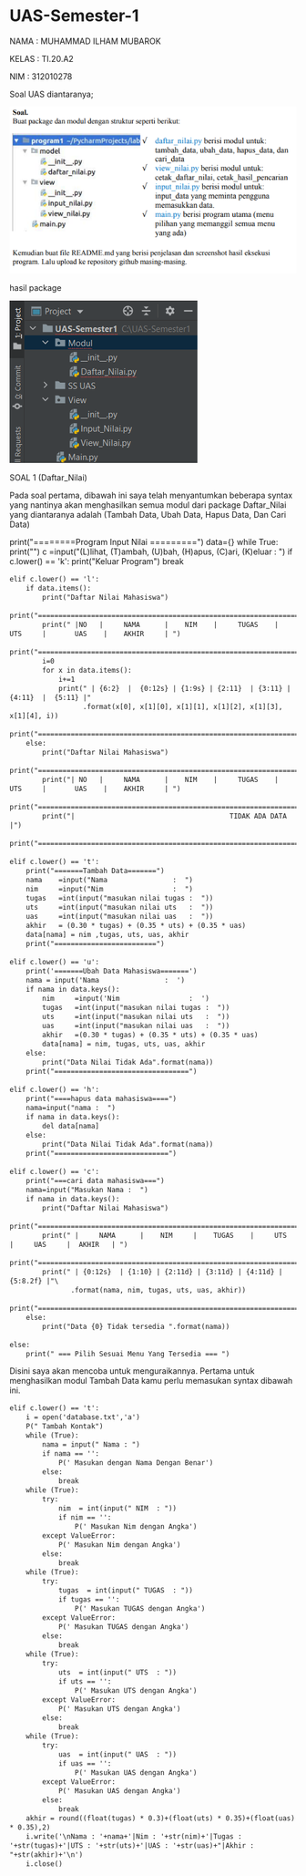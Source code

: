 # UAS-Semester-1

NAMA  : MUHAMMAD ILHAM MUBAROK

KELAS : TI.20.A2

NIM   : 312010278

Soal UAS diantaranya;

![screen 1](/gambar/screen1.png)

hasil package

 ![screen 2](/gambar/screen2.png)


SOAL 1 (Daftar_Nilai)

Pada soal pertama, dibawah ini saya telah menyantumkan beberapa syntax yang nantinya akan menghasilkan semua
modul dari package Daftar_Nilai yang diantaranya adalah (Tambah Data, Ubah Data, Hapus Data, Dan Cari Data)


print("========Program Input Nilai =========")
data={}
while True:
    print("")
    c =input("(L)lihat, (T)ambah, (U)bah, (H)apus, (C)ari, (K)eluar : ")
    if c.lower() == 'k':
        print("Keluar Program")
        break

    elif c.lower() == 'l':
        if data.items():
            print("Daftar Nilai Mahasiswa")
            print("================================================================================================")
            print(" |NO   |     NAMA      |    NIM    |     TUGAS    |     UTS     |       UAS    |    AKHIR     | ")
            print("================================================================================================")
            i=0
            for x in data.items():
                i+=1
                print(" | {6:2}  |  {0:12s} | {1:9s} | {2:11}  | {3:11} | {4:11}  |  {5:11} |"
                      .format(x[0], x[1][0], x[1][1], x[1][2], x[1][3], x[1][4], i))
                print("================================================================================================")
        else:
            print("Daftar Nilai Mahasiswa")
            print("================================================================================================")
            print("| NO   |     NAMA      |    NIM    |     TUGAS    |     UTS     |       UAS    |    AKHIR     | ")
            print("================================================================================================")
            print("|                                      TIDAK ADA DATA                                         |")
            print("================================================================================================")

    elif c.lower() == 't':
        print("=======Tambah Data=======")
        nama    =input("Nama                :  ")
        nim     =input("Nim                 :  ")
        tugas   =int(input("masukan nilai tugas :  "))
        uts     =int(input("masukan nilai uts   :  "))
        uas     =int(input("masukan nilai uas   :  "))
        akhir   = (0.30 * tugas) + (0.35 * uts) + (0.35 * uas)
        data[nama] = nim ,tugas, uts, uas, akhir
        print("=========================")

    elif c.lower() == 'u':
        print('=======Ubah Data Mahasiswa=======')
        nama = input('Nama                :  ')
        if nama in data.keys():
            nim     =input('Nim                 :  ')
            tugas   =int(input("masukan nilai tugas :  "))
            uts     =int(input("masukan nilai uts   :  "))
            uas     =int(input("masukan nilai uas   :  "))
            akhir   =(0.30 * tugas) + (0.35 * uts) + (0.35 * uas)
            data[nama] = nim, tugas, uts, uas, akhir
        else:
            print("Data Nilai Tidak Ada".format(nama))
        print("=================================")

    elif c.lower() == 'h':
        print("====hapus data mahasiswa====")
        nama=input("nama :  ")
        if nama in data.keys():
            del data[nama]
        else:
            print("Data Nilai Tidak Ada".format(nama))
        print("============================")

    elif c.lower() == 'c':
        print("===cari data mahasiswa===")
        nama=input("Masukan Nama :  ")
        if nama in data.keys():
            print("Daftar Nilai Mahasiswa")
            print("======================================================================================")
            print(" |     NAMA      |    NIM     |    TUGAS    |     UTS     |     UAS     |  AKHIR   | ")
            print("======================================================================================")
            print(" | {0:12s}  | {1:10} | {2:11d} | {3:11d} | {4:11d} | {5:8.2f} |"\
                   .format(nama, nim, tugas, uts, uas, akhir))
            print("======================================================================================")
        else:
            print("Data {0} Tidak tersedia ".format(nama))

    else:
        print(" === Pilih Sesuai Menu Yang Tersedia === ")
		


Disini saya akan mencoba untuk menguraikannya. Pertama untuk menghasilkan modul Tambah Data kamu perlu
memasukan syntax dibawah ini.


    elif c.lower() == 't':
        i = open('database.txt','a')
        P(" Tambah Kontak")
        while (True):
            nama = input(" Nama : ")
            if nama == '':
                P(' Masukan dengan Nama Dengan Benar')
            else:
                break
        while (True):
            try:
                nim  = int(input(" NIM  : "))
                if nim == '':
                    P(' Masukan Nim dengan Angka')
            except ValueError:
                P(' Masukan Nim dengan Angka')
            else:
                break
        while (True):
            try:
                tugas  = int(input(" TUGAS  : "))
                if tugas == '':
                    P(' Masukan TUGAS dengan Angka')
            except ValueError:
                P(' Masukan TUGAS dengan Angka')
            else:
                break
        while (True):
            try:
                uts  = int(input(" UTS  : "))
                if uts == '':
                    P(' Masukan UTS dengan Angka')
            except ValueError:
                P(' Masukan UTS dengan Angka')
            else:
                break
        while (True):
            try:
                uas  = int(input(" UAS  : "))
                if uas == '':
                    P(' Masukan UAS dengan Angka')
            except ValueError:
                P(' Masukan UAS dengan Angka')
            else:
                break
        akhir = round((float(tugas) * 0.3)+(float(uts) * 0.35)+(float(uas) * 0.35),2)
        i.write('\nNama : '+nama+'|Nim : '+str(nim)+'|Tugas : '+str(tugas)+'|UTS : '+str(uts)+'|UAS : '+str(uas)+"|Akhir : "+str(akhir)+'\n')
        i.close()